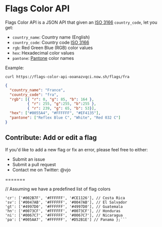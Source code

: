 # Flags Color API

Flags Color API is a JSON API that given an [ISO 3166](http://www.iso.org/iso/home/standards/country_codes.htm) `country_code`, let you get:
* `country_name`: Country name (English)
* `country_code`: Country code [ISO 3166](http://www.iso.org/iso/home/standards/country_codes.htm)
* `rgb`: Red Green Blue (RGB) color values
* `hex`: Hexadecimal color values
* `pantone`: [Pantone](https://www.pantone.com) color names

Example:
```shell
curl https://flags-color-api-ooanazvqci.now.sh/flags/fra
```
```json
{
  "country_name": "France",
  "country_code": "fra",
  "rgb": [{ "r": 0, "g": 85, "b": 164 },
          { "r": 255, "g":255, "b":255 },
          { "r": 239, "g": 65, "b": 53}],
  "hex": ["#0055A4", "#FFFFFF", "#EF4135"],
  "pantone": ["Reflex Blue C", "White", "Red 032 C"]
}
```

## Contribute: Add or edit a flag
If you'd like to add a new flag or fix an error, please feel free to either:
* Submit an issue
* Submit a pull request
* Contact me on Twitter: @vjo


=======

// Assuming we have a predefined list of flag colors 
```const flagColors = { 'bz': ['#00ABDF', '#FFFFFF', '#D52B1E'], // Belize 
'cr': ['#002B7F', '#FFFFFF', '#CE1126'], // Costa Rica
'sv': ['#0047AB', '#FFFFFF', '#0047AB'], // El Salvador
'gt': ['#4997D0', '#FFFFFF', '#4997D0'], // Guatemala
'hn': ['#0073CF', '#FFFFFF', '#0073CF'], // Honduras
'ni': ['#0067C7', '#FFFFFF', '#0067C7'], // Nicaragua
'pa': ['#005AA7', '#FFFFFF', '#D52B1E'] // Panama };```
